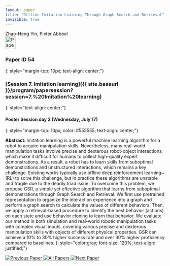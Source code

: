 ```yaml
---
layout: paper
title: "Offline Imitation Learning Through Graph Search and Retrieval"
invisible: true
---
```

<div class="paper-authors">
<div class="paper-author-box">
    <div class="paper-author-name">Zhao-Heng Yin, Pieter Abbeel</div>
    <div class="paper-author-uni"></div>
</div>

</div><div class="paper-pdf">
                <div> <a href="https://www.roboticsproceedings.org/rss20/p054.pdf"><img src="{{ site.baseurl }}/images/paper_link.png" alt="Paper Website" width = "33"  height = "40"/></a> </div>
                </div>

### Paper ID 54
{: style="margin-top: 10px; text-align: center;"}

### [Session 7. Imitation learning]({{ site.baseurl }}/program/papersession?session=7.%20Imitation%20learning)
{: style="text-align: center;"}

#### Poster Session day 2 (Wednesday, July 17)
{: style="margin-top: 10px; color: #555555; text-align: center;"}

<b style="color: black;">Abstract: </b>Imitation learning is a powerful machine learning algorithm for a robot to acquire manipulation skills. Nevertheless, many real-world manipulation tasks involve precise and dexterous robot-object interactions, which make it difficult for humans to collect high-quality expert demonstrations. As a result, a robot has to learn skills from suboptimal demonstrations and unstructured interactions, which remains a key challenge. Existing works typically use offline deep reinforcement learning~(RL) to solve this challenge, but in practice these algorithms are unstable and fragile due to the deadly triad issue. To overcome this problem, we propose GSR, a simple yet effective algorithm that learns from suboptimal demonstrations through Graph Search and Retrieval. We first use pretrained representation to organize the interaction experience into a graph and perform a graph search to calculate the values of different behaviors. Then, we apply a retrieval-based procedure to identify the best behavior (actions) on each state and use behavior cloning to learn that behavior. We evaluate our method in both simulation and real-world robotic manipulation tasks with complex visual inputs, covering various precise and dexterous manipulation skills with objects of different physical properties. GSR can achieve a 10% to 30% higher success rate and over 30% higher proficiency compared to baselines.
{: style="color:gray; font-size: 120%; text-align: justified;"}


<div class="paper-menu">
<a href="{{ site.baseurl }}/program/papers/053/"> <img src="{{ site.baseurl }}/images/previous_paper_icon.png" alt="Previous Paper" title="Previous Paper"/> </a>
<a href="{{ site.baseurl }}/program/papers"><img src="{{ site.baseurl }}/images/overview_icon.png" alt="All Papers" title="All Papers"/> </a>
<a href="{{ site.baseurl }}/program/papers/055/"> <img src="{{ site.baseurl }}/images/next_paper_icon.png" alt="Next Paper" title="Next Paper"/> </a>

</div>
